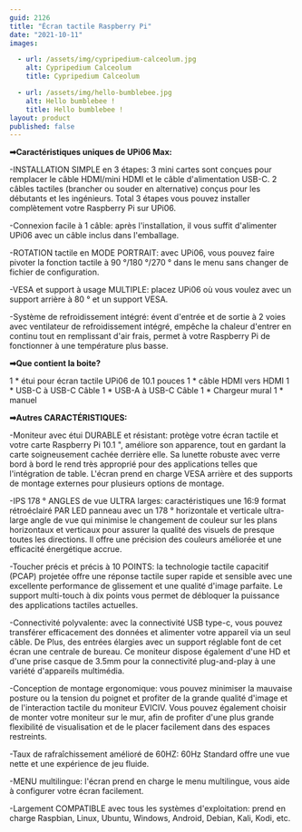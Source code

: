 ```yaml
---
guid: 2126
title: "Écran tactile Raspberry Pi"
date: "2021-10-11"
images:

  - url: /assets/img/cypripedium-calceolum.jpg
    alt: Cypripedium Calceolum
    title: Cypripedium Calceolum

  - url: /assets/img/hello-bumblebee.jpg
    alt: Hello bumblebee !
    title: Hello bumblebee !
layout: product
published: false
---
```


**➡Caractéristiques uniques de UPi06 Max:**

\-INSTALLATION SIMPLE en 3 étapes: 3 mini cartes sont conçues pour remplacer le câble HDMI/mini HDMI et le câble d'alimentation USB-C. 2 câbles tactiles (brancher ou souder en alternative) conçus pour les débutants et les ingénieurs. Total 3 étapes vous pouvez installer complètement votre Raspberry Pi sur UPi06.

\-Connexion facile à 1 câble: après l'installation, il vous suffit d'alimenter UPi06 avec un câble inclus dans l'emballage.

\-ROTATION tactile en MODE PORTRAIT: avec UPi06, vous pouvez faire pivoter la fonction tactile à 90 °/180 °/270 ° dans le menu sans changer de fichier de configuration.

\-VESA et support à usage MULTIPLE: placez UPi06 où vous voulez avec un support arrière à 80 ° et un support VESA.

\-Système de refroidissement intégré: évent d'entrée et de sortie à 2 voies avec ventilateur de refroidissement intégré, empêche la chaleur d'entrer en continu tout en remplissant d'air frais, permet à votre Raspberry Pi de fonctionner à une température plus basse.

**➡Que contient la boite?**

1 \* étui pour écran tactile UPi06 de 10.1 pouces 1 \* câble HDMI vers HDMI 1 \* USB-C à USB-C Câble 1 \* USB-A à USB-C Câble 1 \* Chargeur mural 1 \* manuel

**➡Autres CARACTÉRISTIQUES:**

\-Moniteur avec étui DURABLE et résistant: protège votre écran tactile et votre carte Raspberry Pi 10.1 ", améliore son apparence, tout en gardant la carte soigneusement cachée derrière elle. Sa lunette robuste avec verre bord à bord le rend très approprié pour des applications telles que l'intégration de table. L'écran prend en charge VESA arrière et des supports de montage externes pour plusieurs options de montage.

\-IPS 178 ° ANGLES de vue ULTRA larges: caractéristiques une 16:9 format rétroéclairé PAR LED panneau avec un 178 ° horizontale et verticale ultra-large angle de vue qui minimise le changement de couleur sur les plans horizontaux et verticaux pour assurer la qualité des visuels de presque toutes les directions. Il offre une précision des couleurs améliorée et une efficacité énergétique accrue.

\-Toucher précis et précis à 10 POINTS: la technologie tactile capacitif (PCAP) projetée offre une réponse tactile super rapide et sensible avec une excellente performance de glissement et une qualité d'image parfaite. Le support multi-touch à dix points vous permet de débloquer la puissance des applications tactiles actuelles.

\-Connectivité polyvalente: avec la connectivité USB type-c, vous pouvez transférer efficacement des données et alimenter votre appareil via un seul câble. De Plus, des entrées élargies avec un support réglable font de cet écran une centrale de bureau. Ce moniteur dispose également d'une HD et d'une prise casque de 3.5mm pour la connectivité plug-and-play à une variété d'appareils multimédia.

\-Conception de montage ergonomique: vous pouvez minimiser la mauvaise posture ou la tension du poignet et profiter de la grande qualité d'image et de l'interaction tactile du moniteur EVICIV. Vous pouvez également choisir de monter votre moniteur sur le mur, afin de profiter d'une plus grande flexibilité de visualisation et de le placer facilement dans des espaces restreints.

\-Taux de rafraîchissement amélioré de 60HZ: 60Hz Standard offre une vue nette et une expérience de jeu fluide.

\-MENU multilingue: l'écran prend en charge le menu multilingue, vous aide à configurer votre écran facilement.

\-Largement COMPATIBLE avec tous les systèmes d'exploitation: prend en charge Raspbian, Linux, Ubuntu, Windows, Android, Debian, Kali, Kodi, etc.
